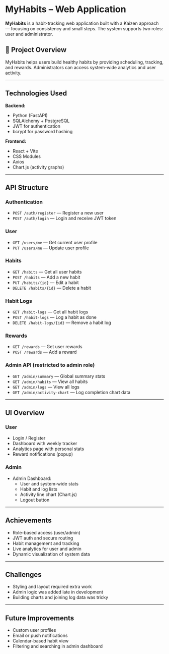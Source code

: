 # MyHabits – Web Application

**MyHabits** is a habit-tracking web application built with a Kaizen approach — focusing on consistency and small steps. The system supports two roles: user and administrator.

## 🎯 Project Overview

MyHabits helps users build healthy habits by providing scheduling, tracking, and rewards. Administrators can access system-wide analytics and user activity.

---

## Technologies Used

**Backend:**
- Python (FastAPI)
- SQLAlchemy + PostgreSQL
- JWT for authentication
- bcrypt for password hashing

**Frontend:**
- React + Vite
- CSS Modules
- Axios
- Chart.js (activity graphs)

---

## API Structure

### Authentication
- `POST /auth/register` — Register a new user
- `POST /auth/login` — Login and receive JWT token

### User
- `GET /users/me` — Get current user profile
- `PUT /users/me` — Update user profile

### Habits
- `GET /habits` — Get all user habits
- `POST /habits` — Add a new habit
- `PUT /habits/{id}` — Edit a habit
- `DELETE /habits/{id}` — Delete a habit

### Habit Logs
- `GET /habit-logs` — Get all habit logs
- `POST /habit-logs` — Log a habit as done
- `DELETE /habit-logs/{id}` — Remove a habit log

### Rewards
- `GET /rewards` — Get user rewards
- `POST /rewards` — Add a reward

### Admin API (restricted to admin role)
- `GET /admin/summary` — Global summary stats
- `GET /admin/habits` — View all habits
- `GET /admin/logs` — View all logs
- `GET /admin/activity-chart` — Log completion chart data

---

## UI Overview

### User
- Login / Register
- Dashboard with weekly tracker
- Analytics page with personal stats
- Reward notifications (popup)

### Admin
- Admin Dashboard:
  - User and system-wide stats
  - Habit and log lists
  - Activity line chart (Chart.js)
  - Logout button

---

## Achievements

- Role-based access (user/admin)
- JWT auth and secure routing
- Habit management and tracking
- Live analytics for user and admin
- Dynamic visualization of system data

---

## Challenges

- Styling and layout required extra work
- Admin logic was added late in development
- Building charts and joining log data was tricky

---

## Future Improvements

- Custom user profiles
- Email or push notifications
- Calendar-based habit view
- Filtering and searching in admin dashboard


